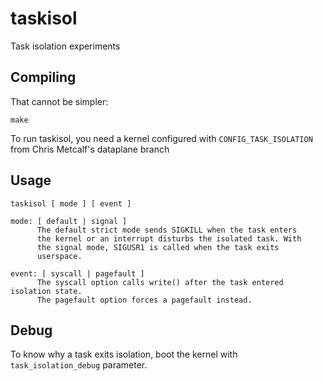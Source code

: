 # taskisol
Task isolation experiments

## Compiling
That cannot be simpler:
```
make
```

To run taskisol, you need a kernel configured with `CONFIG_TASK_ISOLATION` from Chris Metcalf's dataplane branch

## Usage

```
taskisol [ mode ] [ event ]

mode: [ default | signal ]
      The default strict mode sends SIGKILL when the task enters
      the kernel or an interrupt disturbs the isolated task. With
      the signal mode, SIGUSR1 is called when the task exits
      userspace.

event: [ syscall | pagefault ]
      The syscall option calls write() after the task entered isolation state.
      The pagefault option forces a pagefault instead.
```

## Debug

To know why a task exits isolation, boot the kernel with `task_isolation_debug` parameter.


